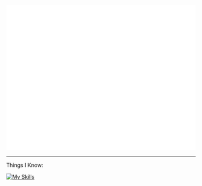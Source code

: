 <picture>
  <img src="/github-metrics.svg" alt="Metrics">
</picture>

___
Things I Know:

[![My Skills](https://skillicons.dev/icons?i=py,php,mysql,nginx,arduino,ps,idea,git,github)](https://skillicons.dev)
